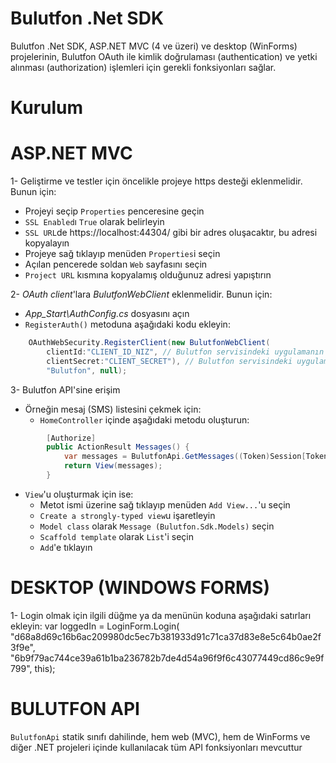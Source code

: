 # Bulutfon .Net SDK
 
Bulutfon .Net SDK, ASP.NET MVC (4 ve üzeri) ve desktop (WinForms) projelerinin, Bulutfon OAuth ile kimlik doğrulaması (authentication) ve yetki alınması (authorization) işlemleri için gerekli fonksiyonları sağlar.

# Kurulum


# ASP.NET MVC

1- Geliştirme ve testler için öncelikle projeye https desteği eklenmelidir. Bunun için:
  * Projeyi seçip ```Properties``` penceresine geçin
  * ```SSL Enabled```ı ```True``` olarak belirleyin
  * ```SSL URL```de https://localhost:44304/ gibi bir adres oluşacaktır, bu adresi kopyalayın
  * Projeye sağ tıklayıp menüden ```Properties```i seçin
  * Açılan pencerede soldan ```Web``` sayfasını seçin
  * ```Project URL``` kısmına kopyalamış olduğunuz adresi yapıştırın

2- *OAuth client*'lara *BulutfonWebClient* eklenmelidir. Bunun için:
  * *App_Start\AuthConfig.cs* dosyasını açın
  * ```RegisterAuth()``` metoduna aşağıdaki kodu ekleyin:
``` csharp
    OAuthWebSecurity.RegisterClient(new BulutfonWebClient(
        clientId:"CLIENT_ID_NIZ", // Bulutfon servisindeki uygulamanın Client ID'si
        clientSecret:"CLIENT_SECRET"), // Bulutfon servisindeki uygulamanın Client Secret'ı
        "Bulutfon", null);
```

3- Bulutfon API'sine erişim
  * Örneğin mesaj (SMS) listesini çekmek için:
    * ```HomeController``` içinde aşağıdaki metodu oluşturun:
``` csharp
        [Authorize]
        public ActionResult Messages() {
            var messages = BulutfonApi.GetMessages((Token)Session[Token.Key]);
            return View(messages);
        }
```
  * ```View```'u oluşturmak için ise:
    * Metot ismi üzerine sağ tıklayıp menüden ```Add View...```'u seçin
    * ```Create a strongly-typed view```u işaretleyin
    * ```Model class``` olarak ```Message (Bulutfon.Sdk.Models)``` seçin
    * ```Scaffold template``` olarak ```List```'i seçin
    * ```Add```'e tıklayın

# DESKTOP (WINDOWS FORMS)

1- Login olmak için ilgili düğme ya da menünün koduna aşağıdaki satırları ekleyin:
var loggedIn = LoginForm.Login(
                "d68a8d69c16b6ac209980dc5ec7b381933d91c71ca37d83e8e5c64b0ae2f3f9e", 
                "6b9f79ac744ce39a61b1ba236782b7de4d54a96f9f6c43077449cd86c9e9f799", 
                this);

# BULUTFON API

```BulutfonApi``` statik sınıfı dahilinde, hem web (MVC), hem de WinForms ve diğer .NET projeleri içinde kullanılacak tüm API fonksiyonları mevcuttur
